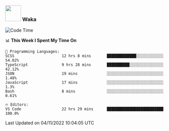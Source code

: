 ### <img src="https://media.giphy.com/media/VgCDAzcKvsR6OM0uWg/giphy.gif" width="50"> Waka

  <!--START_SECTION:waka-->
![Code Time](http://img.shields.io/badge/Code%20Time-1%2C023%20hrs%2035%20mins-blue)

📊 **This Week I Spent My Time On** 

```text
💬 Programming Languages: 
SCSS                     12 hrs 8 mins       █████████████░░░░░░░░░░░░   54.02% 
TypeScript               9 hrs 28 mins       ██████████░░░░░░░░░░░░░░░   42.12% 
JSON                     19 mins             ░░░░░░░░░░░░░░░░░░░░░░░░░   1.48% 
JavaScript               17 mins             ░░░░░░░░░░░░░░░░░░░░░░░░░   1.3% 
Bash                     8 mins              ░░░░░░░░░░░░░░░░░░░░░░░░░   0.61%

🔥 Editors: 
VS Code                  22 hrs 29 mins      █████████████████████████   100.0%

```


 Last Updated on 04/11/2022 10:04:05 UTC
<!--END_SECTION:waka-->
